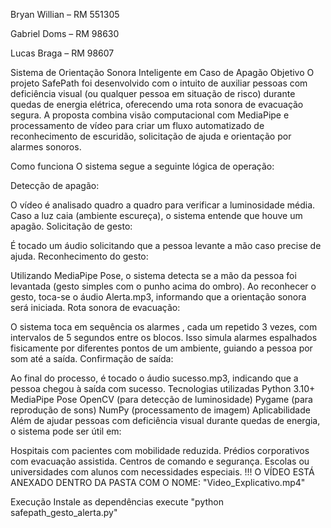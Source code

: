 Bryan Willian – RM 551305

Gabriel Doms – RM 98630

Lucas Braga – RM 98607

Sistema de Orientação Sonora Inteligente em Caso de Apagão
Objetivo
O projeto SafePath foi desenvolvido com o intuito de auxiliar pessoas com deficiência visual (ou qualquer pessoa em situação de risco) durante quedas de energia elétrica, oferecendo uma rota sonora de evacuação segura. A proposta combina visão computacional com MediaPipe e processamento de vídeo para criar um fluxo automatizado de reconhecimento de escuridão, solicitação de ajuda e orientação por alarmes sonoros.

Como funciona
O sistema segue a seguinte lógica de operação:

Detecção de apagão:

O vídeo é analisado quadro a quadro para verificar a luminosidade média.
Caso a luz caia (ambiente escureça), o sistema entende que houve um apagão.
Solicitação de gesto:

É tocado um áudio solicitando que a pessoa levante a mão caso precise de ajuda.
Reconhecimento do gesto:

Utilizando MediaPipe Pose, o sistema detecta se a mão da pessoa foi levantada (gesto simples com o punho acima do ombro).
Ao reconhecer o gesto, toca-se o áudio Alerta.mp3, informando que a orientação sonora será iniciada.
Rota sonora de evacuação:

O sistema toca em sequência os alarmes , cada um repetido 3 vezes, com intervalos de 5 segundos entre os blocos.
Isso simula alarmes espalhados fisicamente por diferentes pontos de um ambiente, guiando a pessoa por som até a saída.
Confirmação de saída:

Ao final do processo, é tocado o áudio sucesso.mp3, indicando que a pessoa chegou à saída com sucesso.
Tecnologias utilizadas
Python 3.10+
MediaPipe Pose
OpenCV (para detecção de luminosidade)
Pygame (para reprodução de sons)
NumPy (processamento de imagem)
Aplicabilidade
Além de ajudar pessoas com deficiência visual durante quedas de energia, o sistema pode ser útil em:

Hospitais com pacientes com mobilidade reduzida.
Prédios corporativos com evacuação assistida.
Centros de comando e segurança.
Escolas ou universidades com alunos com necessidades especiais.
!!! O VÍDEO ESTÁ ANEXADO DENTRO DA PASTA COM O NOME: "Video_Explicativo.mp4"

Execução
Instale as dependências
execute "python safepath_gesto_alerta.py"
